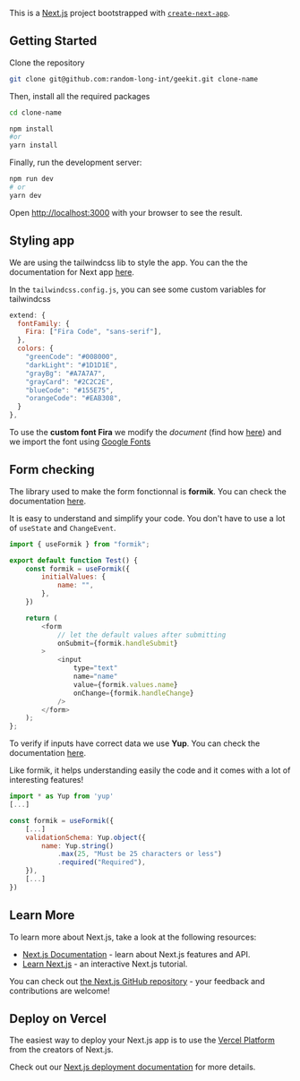 This is a [Next.js](https://nextjs.org/) project bootstrapped with [`create-next-app`](https://github.com/vercel/next.js/tree/canary/packages/create-next-app).

## Getting Started

Clone the repository

```bash
git clone git@github.com:random-long-int/geekit.git clone-name
```

Then, install all the required packages

```bash
cd clone-name

npm install
#or
yarn install
```

Finally, run the development server:

```bash
npm run dev
# or
yarn dev
```

Open [http://localhost:3000](http://localhost:3000) with your browser to see the result.

## Styling app

We are using the tailwindcss lib to style the app. You can the the documentation for Next app [here](https://tailwindcss.com/docs/guides/nextjs).

In the `tailwindcss.config.js`, you can see some custom variables for tailwindcss

```js
extend: {
  fontFamily: {
    Fira: ["Fira Code", "sans-serif"],
  },
  colors: {
    "greenCode": "#008000",
    "darkLight": "#1D1D1E",
    "grayBg": "#A7A7A7",
    "grayCard": "#2C2C2E",
    "blueCode": "#155E75",
    "orangeCode": "#EAB308",
  }
},
```

To use the __custom font Fira__ we modify the *document* (find how [here](https://nextjs.org/docs/advanced-features/custom-document)) and we import the font using [Google Fonts](https://fonts.google.com/knowledge)

## Form checking

The library used to make the form fonctionnal is __formik__. You can check the documentation [here](https://formik.org/).

It is easy to understand and simplify your code. You don't have to use a lot of `useState` and `ChangeEvent`.

```js
import { useFormik } from "formik";

export default function Test() {
    const formik = useFormik({
        initialValues: {
            name: "",
        },
    })

    return (
        <form
            // let the default values after submitting
            onSubmit={formik.handleSubmit}
        >
            <input 
                type="text" 
                name="name" 
                value={formik.values.name} 
                onChange={formik.handleChange}
            />
        </form>
    );
};
```

To verify if inputs have correct data we use __Yup__. You can check the documentation [here](https://www.npmjs.com/package/yup).

Like formik, it helps understanding easily the code and it comes with a lot of interesting features!

```js
import * as Yup from 'yup'
[...]

const formik = useFormik({
    [...]
    validationSchema: Yup.object({
        name: Yup.string()
            .max(25, "Must be 25 characters or less")
            .required("Required"),
    }),
    [...]
})
```

## Learn More

To learn more about Next.js, take a look at the following resources:

- [Next.js Documentation](https://nextjs.org/docs) - learn about Next.js features and API.
- [Learn Next.js](https://nextjs.org/learn) - an interactive Next.js tutorial.

You can check out [the Next.js GitHub repository](https://github.com/vercel/next.js/) - your feedback and contributions are welcome!

## Deploy on Vercel

The easiest way to deploy your Next.js app is to use the [Vercel Platform](https://vercel.com/new?utm_medium=default-template&filter=next.js&utm_source=create-next-app&utm_campaign=create-next-app-readme) from the creators of Next.js.

Check out our [Next.js deployment documentation](https://nextjs.org/docs/deployment) for more details.
